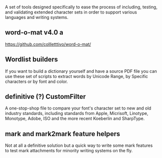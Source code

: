 A set of tools designed specifically to ease the process of including, testing, and validating extended character sets in order to support various languages and writing systems.

## word-o-mat v4.0 a
https://github.com/collletttivo/word-o-mat/

## Wordlist builders
If you want to build a dictionary yourself and have a source PDF file you can use these set of scripts to extract words by Unicode Range, by Specific characters or by font and color.

## definitive (?) CustomFilter
A one-stop-shop file to compare your font's character set to new and old industry standards, including standards from Apple, Micrisoft, Linotype, Monotype, Adobe, ISO and the more recent Koeberlin and SharpType.

## mark and mark2mark feature helpers
Not at all a definitive solution but a quick way to write some mark features to test mark attachments for minority writing systems on the fly.
